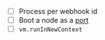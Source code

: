 - [ ] Process per webhook id
- [ ] Boot a node as a [port](http://erlang.org/doc/tutorial/c_port.html)
- [ ] `vm.runInNewContext`
